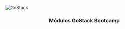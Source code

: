 <img alt="GoStack" src="https://storage.googleapis.com/golden-wind/bootcamp-gostack/header-desafios.png" />

<h3 align="center">
  Módulos GoStack Bootcamp
</h3>









